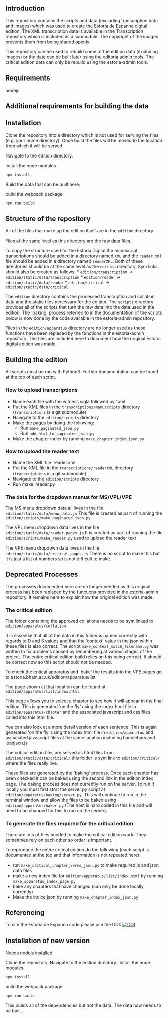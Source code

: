 Introduction
----
This repository contains the scripts and data (excluding transcription data and
images) which was used to create the Estoria de Espanna digital edition. The XML
transcription data is available in the Transcription repository which is
included as a submodule. The copyright of the images prevents them from being
shared openly.

This repository can be used to rebuild some of the edition data (excluding
images) or the data can be built later using the editoria admin tools. The
critical edition data can only be rebuild using the estoria-admin tools.


Requirements
----
nodejs

Additional requirements for building the data
----


Installation
----

Clone the repository into a directory which is not used for serving the files
(e.g. your home directory). Once build the files will be moved to the location
from which it will be served.

Navigate to the edition directory.

Install the node modules.
```bash
npm install
```

Build the data that can be built here:



build the webpack package

```bash
npm run build
```


Structure of the repository
----

All of the files that make up the edition itself are in the `edition` directory.

Files at the same level as this directory are the raw data files.

To copy the structure used for the Estoria Digital the manuscript transcriptions
should be added in a directory named `XML` and the `reader.xml` file should be
added in a directory named `readerXML`. Both of these directories should be at
the same level as the `edition` directory. Sym links should also be created as
follows: * `edition/transcription` -> `edition/static/data/transcription` *
`edition/reader` -> `edition/static/data/reader` * `edition/critical` ->
`edition/static/data/critical`

The `edition` directory contains the processed transcription and collation data
and the static files necessary for the edition. The `scripts` directory provides
all of the scripts that turn the raw data into the data used in the edition. The
'baking' process referred to in the documentation of the scripts below is now
done by the code available in the estoria-admin repository.

Files in the `edition/apparatus` directory are no longer used as these functions
have been replaced by the functions in the estoria-admin repository. The files
are included here to document how the original Estoria digital edition was made.


Building the edition
----

All scripts must be run with Python3. Further documentation can be found at the
top of each script.


### How to upload transcriptions


* Name each file with the witness sigla followed by '.xml'
* Put the XML files in the `transcriptions/manuscripts` directory (`transcriptions` is a git submodule)
* Navigate to the `edition/scripts` directory
* Make the pages by doing the following:
  * Run `make_paginated_json.py`
  * Run `add_html_to_paginated_json.py`
* Make the chapter index by running `make_chapter_index_json.py`



### How to upload the reader text


* Name the XML file 'reader.xml'
* Put the XML file in the `transcriptions/readerXML` directory (`transcriptions` is a git submodule)
* Navigate to the `edition/scripts` directory
* Run make_reader.py


### The data for the dropdown menus for MS/VPL/VPE


The MS menu dropdown data all lives in the file `edition/static/data/menu_data.js`
This file is created as part of running the `edition/scripts/make_paginated_json.py`

The VPL menu dropdown data lives in the file `edition/static/data/reader_pages.js`
It is created as part of running the file `edition/scripts/make_reader.py` used to upload the reader text

The VPE menu dropdown data lives in the file `edition/static/data/critical_pages.js`
There is no script to make this but it is just a list of numbers so is not difficult to make.

Deprecated Processes
----

The processes documented here are no longer needed as this original process has
been replaced by the functions provided in the estoria-admin repository. It
remains here to explain how the original edition was made.

### The critical edition

The folder containing the approved collations needs to be sym linked to
`edition/apparatus/collation`

It is essential that all of the data in this folder is named correctly with
regards to D and S values and that the 'context' value in the json within these
files is also correct. The script `make_context_match_filename.py` was written
to fix problems caused by renumbering at various stages of the project. The
entire critical edition build relies on this being correct. It should be correct
now so this script should not be needed.

To check the critical apparatus and 'bake' the results into the VPE pages go to
estoria.bham.ac.uk/edition/apparatus/list

The page shown at that location can be found at `edition/apparatus/list/index.html`

This page allows you to select a chapter to see how it will appear in the final
edition. This is generated 'on the fly' using the index.html file in
`edition/apparatus/chapter` and the associated javascript and css files called
into this html file.

You can also look at a more detail version of each sentence. This is again
generated 'on the fly' using the index.html file in `edition/apparatus` and
associated javascript files at the same location including handlebars and
loadjson.js

The critical edition files are served as html files from` edition/static/data/critical/` this folder is
sym link to `edition/critical/` where the files really live.

These files are generated by the 'baking' process. Once each chapter has been
checked it can be baked using the second link in the edition index page. The
baking process does not currently run on the server. To run it locally you must
first start the server.py script at `edition/apparatus/baking/server.py`. This
will continue to run in the terminal window and allow the files to be baked
using `edition/apparatus/baker.py` (The host is hard coded in this file and will
need to be changed for this to run on the server).

### To generate the files required for the critical edition


There are lots of files needed to make the critical edition work. They sometimes
rely on each other so order is important.

To reproduce the entire critical edition do the following (each script is
documented at the top and that information is not repeated here):

* run `make_critical_chapter_verse_json.py` to make required js and json data files
* make a new index file for `edition/apparatus/list/index.html` by running `make_apparatus_index_page.py`
* bake any chapters that have changed (can only be done locally currently)
* Make the indice json by running `make_chapter_index_json.py`

Referencing
----
To cite the Estoria de Espanna code please use the DOI:
[![DOI](https://zenodo.org/badge/174379996.svg)](https://zenodo.org/badge/latestdoi/174379996)

Installation of new version
---
Needs nodejs installed

Clone the repository.
Navigate to the edition directory.
Install the node modules.
```bash
npm install
```

build the webpack package

```bash
npm run build
```

This builds all of the dependencies but not the data. The data now needs to be built.
